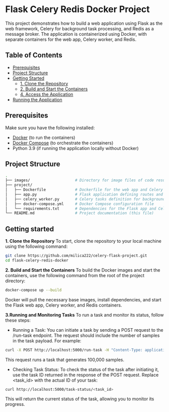 # Flask Celery Redis Docker Project

This project demonstrates how to build a web application using Flask as the web framework, Celery for background task processing, and Redis as a message broker. The application is containerized using Docker, with separate containers for the web app, Celery worker, and Redis.

## Table of Contents
- [Prerequisites](#prerequisites)
- [Project Structure](#project-structure)
- [Getting Started](#getting-started)
  - [1. Clone the Repository](#1-clone-the-repository)
  - [2. Build and Start the Containers](#3-build-and-start-the-containers)
  - [4. Access the Application](#4-access-the-application)
- [Running the Application](#running-the-application)


## Prerequisites

Make sure you have the following installed:
- [Docker](https://docs.docker.com/get-docker/) (to run the containers)
- [Docker Compose](https://docs.docker.com/compose/install/) (to orchestrate the containers)
- Python 3.9 (if running the application locally without Docker)

## Project Structure

```bash
.
├── images/                    # Directory for image files of code results
├── project/                   
│   ├── Dockerfile             # Dockerfile for the web app and Celery worker
│   ├── app.py                 # Flask application defining routes and logic
│   ├── celery_worker.py       # Celery tasks definition for background jobs
│   ├── docker-compose.yml     # Docker Compose configuration file
│   └── requirements.txt       # Dependencies for the Flask app and Celery worker
└── README.md                  # Project documentation (this file)
```

## Getting started

**1. Clone the Repository**
To start, clone the repository to your local machine using the following command:

```bash
git clone https://github.com/milica222/celery-flask-project.git
cd flask-celery-redis-docker
```

**2. Build and Start the Containers**
To build the Docker images and start the containers, use the following command from the root of the project directory:

```bash
docker-compose up --build
```

Docker will pull the necessary base images, install dependencies, and start the Flask web app, Celery worker, and Redis containers.

**3.Running and Monitoring Tasks**
To run a task and monitor its status, follow these steps:

 - Running a Task: You can initiate a task by sending a POST request to the /run-task endpoint. The request should include the number of samples in the task payload. For example:

```bash
curl -X POST http://localhost:5000/run-task -H "Content-Type: application/json" -d '{"num_samples": 100000}'
```
This request runs a task that generates 100,000 samples.

 - Checking Task Status: To check the status of the task after initiating it, use the task ID returned in the response of the POST request. Replace <task_id> with the actual ID of your task:

```bash
curl http://localhost:5000/task-status/<task_id>
```
This will return the current status of the task, allowing you to monitor its progress.
